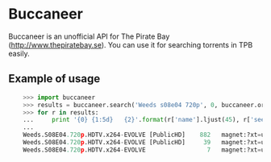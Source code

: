# Buccaneer

Buccaneer is an unofficial API for The Pirate Bay (http://www.thepiratebay.se). You can use it for searching torrents in TPB easily.


## Example of usage

```python
	>>> import buccaneer
	>>> results = buccaneer.search('Weeds s08e04 720p', 0, buccaneer.order_by.SEEDERS)
	>>> for r in results:
	... 	print '{0} {1:5d}   {2}'.format(r['name'].ljust(45), r['seeders'], r['magnet'])
	...
	Weeds.S08E04.720p.HDTV.x264-EVOLVE [PublicHD]    882   magnet:?xt=urn:btih:662...
	Weeds.S08E04.720p.HDTV.x264-EVOLVE [PublicHD]     39   magnet:?xt=urn:btih:7b51...
	Weeds.S08E04.720p.HDTV.x264-EVOLVE                 7   magnet:?xt=urn:btih:6898...
```